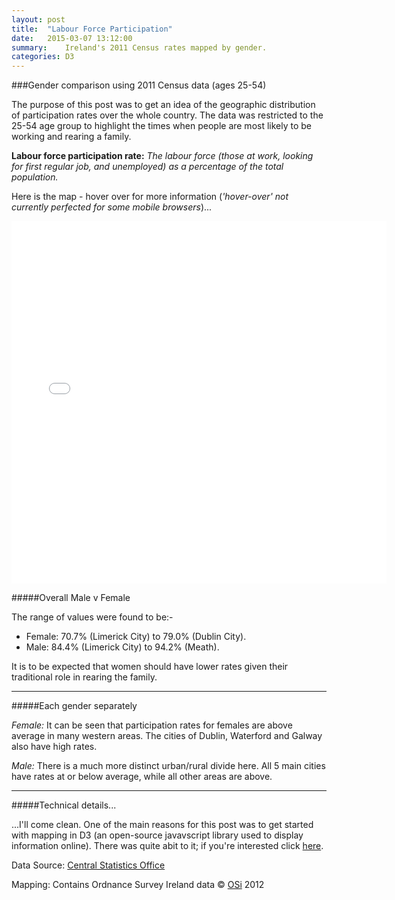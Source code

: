 ```yaml
---
layout: post
title:  "Labour Force Participation"
date:   2015-03-07 13:12:00
summary:    Ireland's 2011 Census rates mapped by gender.
categories: D3
---
```


###Gender comparison using 2011 Census data (ages 25-54)

The purpose of this post was to get an idea of the geographic distribution of participation rates over the whole country. The data was restricted to the 25-54 age group to highlight the times when people are most likely to be working and rearing a family.  

__Labour force participation rate:__ _The labour force (those at work, looking for first regular job, and unemployed) as a percentage of the total population._

Here is the map - hover over for more information (_'hover-over' not currently perfected for some mobile browsers_)...

<iframe src="{{ site.baseurl }}{{ post.url }}/LFPR2011_d3choro.html" width="600" height="580" marginwidth="0" marginheight="0" scrolling="no" frameBorder="0"></iframe>

#####Overall Male v Female

The range of values were found to be:-

- Female: 70.7% (Limerick City) to 79.0% (Dublin City).
- Male: 84.4% (Limerick City) to 94.2% (Meath).

It is to be expected that women should have lower rates given their traditional role in rearing the family.

---

#####Each gender separately

_Female:_ It can be seen that participation rates for females are above average in many western areas. The cities of Dublin, Waterford and Galway also have high rates.

_Male:_ There is a much more distinct urban/rural divide here. All 5 main cities have rates at or below average, while all other areas are above.

---

#####Technical details...

...I'll come clean. One of the main reasons for this post was to get started with mapping in D3 (an open-source javavscript library used to display information online). There was quite abit to it; if you're interested click [here](https://github.com/prockley/LabourForceParticipation_D3Mapping).

Data Source: [Central Statistics Office](http://www.cso.ie)

Mapping: Contains Ordnance Survey Ireland data © [OSi](http://www.osi.ie) 2012

